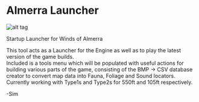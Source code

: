 # Almerra Launcher
![alt tag](https://static.wixstatic.com/media/0cc0b4_4dbb9f55054f4343b43f9af477d18545~mv2.png?dn=Capture0.PNG.png)

Startup Launcher for Winds of Almerra

This tool acts as a Launcher for the Engine as well as to play the latest version of the game builds.  
Included is a tools menu which will be populated with useful actions for building various parts of 
the game, consisting of the BMP -> CSV database creator to convert map data into Fauna, Foliage and Sound locators.  Currently working with Type1s and Type2s for 550ft and 105ft respectively.

-Sim

